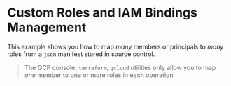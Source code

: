 # Custom Roles and IAM Bindings Management

This example shows you how to map *many* members or principals to *many* roles from a `json` manifest stored in source control.

> The GCP console, `terraform`, `gcloud` utilities only allow you to map *one* member to one or more roles in each operation

